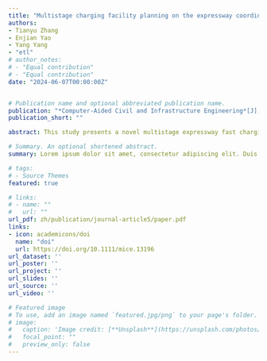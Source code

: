 ```yaml
---
title: "Multistage charging facility planning on the expressway coordinated with the power structure transformation"
authors:
- Tianyu Zhang
- Enjian Yao
- Yang Yang
- "etl"
# author_notes:
# - "Equal contribution"
# - "Equal contribution"
date: "2024-06-07T00:00:00Z"


# Publication name and optional abbreviated publication name.
publication: "*Computer‐Aided Civil and Infrastructure Engineering*[J], 2024;1–23."
publication_short: ""

abstract: This study presents a novel multistage expressway fast charging station (EFCS) planning problem coordinated with the dynamic regional power structure (PS) transformation. Under the prerequisite of the EFCS network's sustainable operation, network accessibility, and orderly construction, a three-step planning method oriented to the enhancement of energy saving and emission reduction (ESER) benefits and rationalization of facility utilization is developed: (i) EV-expanded network, (ii) multiagent-based dynamic traffic assignment (MA-DTA), and (iii) deployment refinement. Embedding the MA-DTA and customized refinement strategy into the iterative planning structure enables the integration of operations and planning of the EFCS network. A numerical experiment and an empirical study in the Shandong Peninsula urban agglomeration are conducted. It demonstrates that the method can find a high-quality solution within acceptable computation time and is applicable to realistic large-scale EFCS planning. The planning method can effectively play the role of economy and facility in inducing EV users' charging demands, thus enhancing the overall ESER benefits. The integration of operation and planning is proven effective in reasonably matching the supply and demand of facility service and charging loads in a full-time period. Further, the multistage EFCS planning schemes during 2025–2045 are explored, and some insightful policy implications are revealed.

# Summary. An optional shortened abstract.
summary: Lorem ipsum dolor sit amet, consectetur adipiscing elit. Duis posuere tellus ac convallis placerat. Proin tincidunt magna sed ex sollicitudin condimentum.

# tags:
# - Source Themes
featured: true

# links:
# - name: ""
#   url: ""
url_pdf: zh/publication/journal-article5/paper.pdf
links:
- icon: academicons/doi
  name: "doi"
  url: https://doi.org/10.1111/mice.13196
url_dataset: ''
url_poster: ''
url_project: ''
url_slides: ''
url_source: ''
url_video: ''

# Featured image
# To use, add an image named `featured.jpg/png` to your page's folder. 
# image:
#   caption: 'Image credit: [**Unsplash**](https://unsplash.com/photos/jdD8gXaTZsc)'
#   focal_point: ""
#   preview_only: false
---
```

